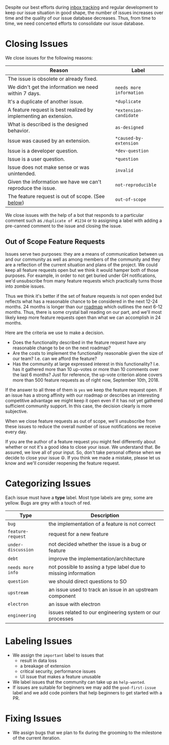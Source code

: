 Despite our best efforts during [inbox tracking](https://github.com/Microsoft/vscode/wiki/Issue-Tracking#inbox-tracking) and regular development to keep our issue situation in good shape, the number of issues increases over time and the quality of our issue database decreases. Thus, from time to time, we need concerted efforts to consolidate our issue database.

# Closing Issues

We close issues for the following reasons:

|Reason|Label|
|---|---|
|The issue is obsolete or already fixed. ||
|We didn't get the information we need within 7 days. | `needs more information`|
|It's a duplicate of another issue. | `*duplicate`|
|A feature request is best realized by implementing an extension.| `*extension-candidate`|
|What is described is the designed behavior. | `as-designed`|
|Issue was caused by an extension.| `*caused-by-extension`|
|Issue is a developer question.| `*dev-question`|
|Issue is a user question.| `*question`|
|Issue does not make sense or was unintended.| `invalid`|
|Given the information we have we can't reproduce the issue. | `not-reproducible`|
|The feature request is out of scope. (See [below](#out-of-scope-feature-requests)) | `out-of-scope`|

We close issues with the help of a bot that responds to a particular comment such as `/duplicate of #1234` or to assigning a label with adding a pre-canned comment to the issue and closing the issue.

## Out of Scope Feature Requests

Issues serve two purposes: they are a means of communication between us and our community as well as among members of the community and they are a reflection of the current situation and plans of the project. We could keep all feature requests open but we think it would hamper both of those purposes. For example, in order to not get buried under GH notifications, we'd unsubscribe from many feature requests which practically turns those into zombie issues.

Thus we think it's better if the set of feature requests is not open ended but reflects what has a reasonable chance to be considered in the next 12-24 months. 24 months is longer than our [roadmap](https://github.com/Microsoft/vscode/wiki/Roadmap) which outlines the next 6-12 months. Thus, there is some crystal ball reading on our part, and we'll most likely keep more feature requests open than what we can accomplish in 24 months.

Here are the criteria we use to make a decision.
- Does the functionality described in the feature request have any reasonable change to be on the next roadmap?
- Are the costs to implement the functionality reasonable given the size of our team? I.e. can we afford the feature?
- Has the community at large expressed interest in this functionality? I.e. has it gathered more than 10 up-votes or more than 10 comments over the last 6 months? Just for reference, the up-vote criterion alone covers more than 500 feature requests as of right now, September 10th, 2018.

If the answer to all three of them is `yes` we keep the feature request open. If an issue has a strong affinity with our roadmap or describes an interesting competitive advantage we might keep it open even if it has not yet gathered sufficient community support. In this case, the decision clearly is more subjective.

When we close feature requests as out of scope, we'll unsubscribe from these issues to reduce the overall number of issue notifications we receive every day.

If you are the author of a feature request you might feel differently about whether or not it's a good idea to close your issue. We understand that. Be assured, we love all of your input. So, don't take personal offense when we decide to close your issue :peace_symbol:. If you think we made a mistake, please let us know and we'll consider reopening the feature request. 

# Categorizing Issues

Each issue must have a **type** label. Most type labels are grey, some are yellow. Bugs are grey with a touch of red.

|Type|Description|
|---|---|
|`bug` | the implementation of a feature is not correct|
|`feature-request` | request for a new feature|
|`under-discussion` | not decided whether the issue is a bug or feature|
|`debt` | improve the implementation/architecture|
|`needs more info` | not possible to assing a type label due to missing information|
|`question` | we should direct questions to SO|
|`upstream` | an issue used to track an issue in an upstream component|
|`electron` | an issue with electron|
|`engineering` | issues related to our engineering system or our processes|

# Labeling Issues
- We assign the `important` label to issues that
  - result in data loss
  - a breakage of extension
  - critical security, performance issues
  - UI issue that makes a feature unusable
- We label issues that the community can take up as `help-wanted`.
- If issues are suitable for beginners we may add the `good-first-issue` label and we add code pointers that help beginners to get started with a PR.


# Fixing Issues
- We assign bugs that we plan to fix during the grooming to the milestone of the current iteration.